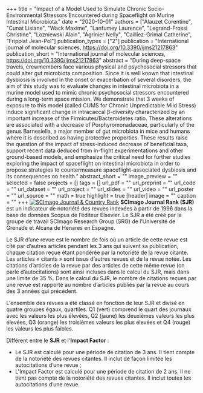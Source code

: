 +++
title = "Impact of a Model Used to Simulate Chronic Socio-Environmental Stressors Encountered during Spaceflight on Murine Intestinal Microbiota."
date = "2020-10-01"
authors = ["Alauzet Corentine", "Cunat Lisiane", "Wack Maxime", "Lanfumey Laurence", "Legrand-Frossi Christine", "Lozniewski Alain", "Agrinier Nelly", "Cailliez-Grimal Catherine", "Frippiat Jean-Pol"]
publication_types = ["2"]
publication = "International journal of molecular sciences, https://doi.org/10.3390/ijms21217863"
publication_short = "International journal of molecular sciences, https://doi.org/10.3390/ijms21217863"
abstract = "During deep-space travels, crewmembers face various physical and psychosocial stressors that could alter gut microbiota composition. Since it is well known that intestinal dysbiosis is involved in the onset or exacerbation of several disorders, the aim of this study was to evaluate changes in intestinal microbiota in a murine model used to mimic chronic psychosocial stressors encountered during a long-term space mission. We demonstrate that 3 weeks of exposure to this model (called CUMS for Chronic Unpredictable Mild Stress) induce significant change in intracaecal β-diversity characterized by an important increase of the Firmicutes/Bacteroidetes ratio. These alterations are associated with a decrease of Porphyromonadaceae, particularly of the genus Barnesiella, a major member of gut microbiota in mice and humans where it is described as having protective properties. These results raise the question of the impact of stress-induced decrease of beneficial taxa, support recent data deduced from in-flight experimentations and other ground-based models, and emphasize the critical need for further studies exploring the impact of spaceflight on intestinal microbiota in order to propose strategies to countermeasure spaceflight-associated dysbiosis and its consequences on health."
abstract_short = ""
image_preview = ""
selected = false
projects = []
tags = []
url_pdf = ""
url_preprint = ""
url_code = ""
url_dataset = ""
url_project = ""
url_slides = ""
url_video = ""
url_poster = ""
url_source = ""
math = true
highlight = true
[header]
image = ""
caption = ""
+++
<a href="https://www.scimagojr.com/journalsearch.php?q=25879&amp;tip=sid&amp;exact=no" title="SCImago Journal &amp; Country Rank"><img border="0" src="https://www.scimagojr.com/journal_img.php?id=25879" alt="SCImago Journal &amp; Country Rank"  /></a>
**SCImago Journal Rank (SJR)** est un indicateur de notoriété des revues indexées à partir de 1996 dans la base de données Scopus de l’éditeur Elsevier. Le SJR a été créé par le groupe de travail SCImago Research Group (SRG) de l’Université de Grenade et Alcana de Henares en Espagne.  
  
Le SJR d’une revue est le nombre de fois où un article de cette revue est cité par d’autres articles pendant les 3 ans qui suivent sa publication, chaque citation reçue étant pondérée par la notoriété de la revue citante. Les articles « citants » sont issus d’autres revues et de la revue notée. Les citations d’articles de la revue par des articles de cette même revue (on parle d’autocitations) sont ainsi incluses dans le calcul du SJR, mais dans une limite de 35 %. Dans le calcul du SJR, le nombre de citations reçues par une revue est rapporté au nombre d’articles publiés par la revue au cours des 3 années qui précèdent.  
  
L'ensemble des revues a été classé en fonction de leur SJR et divisé en quatre groupes égaux, quartiles. Q1 (vert) comprend le quart des journaux avec les valeurs les plus élevées, Q2 (jaune) les deuxièmes valeurs les plus élevées, Q3 (orange) les troisièmes valeurs les plus élevées et Q4 (rouge) les valeurs les plus faibles.  
  
Différent entre le **SJR** et l'**Impact Factor** :  
- Le SJR est calculé pour une période de citation de 3 ans. Il tient compte de la notoriété des revues citantes. Il inclut de façon limitée les autocitations d’une revue ;  
- L'Impact Factor est calculé pour une période de citation de 2 ans. Il ne tient pas compte de la notoriété des revues citantes. Il inclut toutes les autocitations d’une revue.

